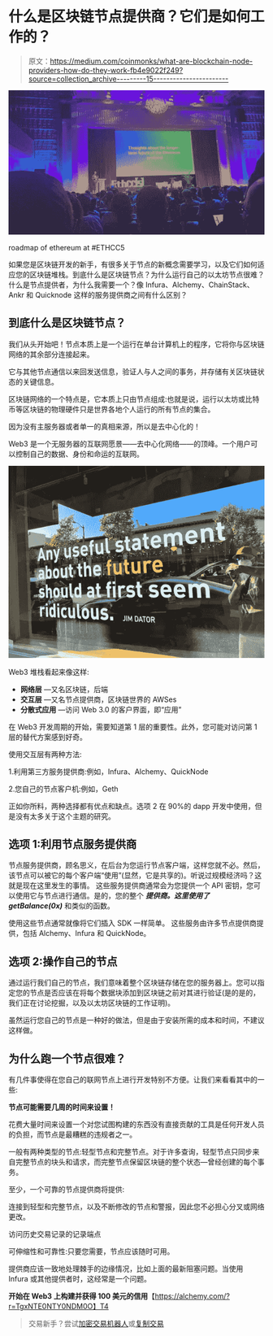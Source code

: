 # 什么是区块链节点提供商？它们是如何工作的？

> 原文：<https://medium.com/coinmonks/what-are-blockchain-node-providers-how-do-they-work-fb4e9022f249?source=collection_archive---------15----------------------->

![](img/6074a076364928e93935d3f7f881cb4b.png)

roadmap of ethereum at #ETHCC5

如果您是区块链开发的新手，有很多关于节点的新概念需要学习，以及它们如何适应您的区块链堆栈。到底什么是区块链节点？为什么运行自己的以太坊节点很难？什么是节点提供者，为什么我需要一个？像 Infura、Alchemy、ChainStack、Ankr 和 Quicknode 这样的服务提供商之间有什么区别？

## 到底什么是区块链节点？

我们从头开始吧！节点本质上是一个运行在单台计算机上的程序，它将你与区块链网络的其余部分连接起来。

它与其他节点通信以来回发送信息，验证人与人之间的事务，并存储有关区块链状态的关键信息。

区块链网络的一个特点是，它本质上只由节点组成:也就是说，运行以太坊或比特币等区块链的物理硬件只是世界各地个人运行的所有节点的集合。

因为没有主服务器或者单一的真相来源，所以是去中心化的！

Web3 是一个无服务器的互联网愿景——去中心化网络——的顶峰。一个用户可以控制自己的数据、身份和命运的互联网。

![](img/baf69b6be458d518c0f6a05aeaa9b6ff.png)

Web3 堆栈看起来像这样:

*   **网络层** —又名区块链，后端
*   **交互层** —又名节点提供商，区块链世界的 AWSes
*   **分散式应用** —访问 Web 3.0 的客户界面，即“应用”

在 Web3 开发周期的开始，需要知道第 1 层的重要性。此外，您可能对访问第 1 层的替代方案感到好奇。

使用交互层有两种方法:

1.利用第三方服务提供商:例如，Infura、Alchemy、QuickNode

2.您自己的节点客户机:例如，Geth

正如你所料，两种选择都有优点和缺点。选项 2 在 90%的 dapp 开发中使用，但是没有太多关于这个主题的研究。

## **选项 1:利用节点服务提供商**

节点服务提供商，顾名思义，在后台为您运行节点客户端，这样您就不必。然后，该节点可以被它的每个客户端“使用”(显然，它是共享的)。听说过规模经济吗？这就是现在这里发生的事情。
这些服务提供商通常会为您提供一个 API 密钥，您可以使用它与节点进行通信。是的，您的整个 ***提供商。这里使用了 getBalance(0x)*** 和类似的函数。

使用这些节点通常就像将它们插入 SDK 一样简单。
这些服务由许多节点提供商提供，包括 Alchemy、Infura 和 QuickNode。

## **选项 2:操作自己的节点**

通过运行我们自己的节点，我们意味着整个区块链存储在您的服务器上。您可以指定您的节点是否应该在将每个数据块添加到区块链之前对其进行验证(是的是的，我们正在讨论挖掘，以及以太坊区块链的工作证明)。

虽然运行您自己的节点是一种好的做法，但是由于安装所需的成本和时间，不建议这样做。

## 为什么跑一个节点很难？

有几件事使得在您自己的联网节点上进行开发特别不方便。让我们来看看其中的一些:

**节点可能需要几周的时间来设置！**

花费大量时间来设置一个对您试图构建的东西没有直接贡献的工具是任何开发人员的负担，而节点是最糟糕的违规者之一。

一般有两种类型的节点:轻型节点和完整节点。对于许多查询，轻型节点只同步来自完整节点的块头和请求，而完整节点保留区块链的整个状态—曾经创建的每个事务。

至少，一个可靠的节点提供商将提供:

连接到轻型和完整节点，以及不断修改的节点和警报，因此您不必担心分叉或网络更改。

访问历史交易记录的记录端点

可伸缩性和可靠性:只要您需要，节点应该随时可用。

提供商应该一致地处理棘手的边缘情况，比如上面的最新阻塞问题。当使用 Infura 或其他提供者时，这经常是一个问题。

**开始在 Web3 上构建并获得 100 美元的信用**【https://alchemy.com/?r=TgxNTE0NTY0NDM0O】T4

> 交易新手？尝试[加密交易机器人](/coinmonks/crypto-trading-bot-c2ffce8acb2a)或[复制交易](/coinmonks/top-10-crypto-copy-trading-platforms-for-beginners-d0c37c7d698c)